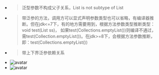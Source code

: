 - > 泛型参数不构成父子关系，List<Integer> is not subtype of List<Number>
- > 带泛参的方法，调用方可以显式声明参数类型也可以省略，有编译器推断。但在jdk<=7下，有的地方需要用到，根据方法参数类型推断类型：void test(List<String> ss)，
如果test(Collections.emptyList())则编译不通过，需test(Collection.<String>emptyList())。在jdk>=8下，会根据方法参数推断，即：test(Collections.emptyList())
- > 带上下界泛参依赖关系
- ![avatar](https://docs.oracle.com/javase/tutorial/figures/java/generics-wildcardSubtyping.gif)
- ![avatar](https://docs.oracle.com/javase/tutorial/figures/java/generics-listParent.gif)
